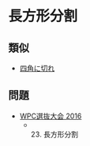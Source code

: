 # 長方形分割

## 類似
- [四角に切れ](shikaku.md)

## 問題
- [WPC選抜大会 2016](../questions/jwpc2016.md)
	- 23. 長方形分割
